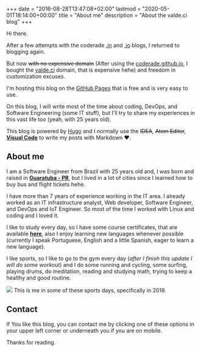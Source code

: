 +++
date = "2016-08-28T13:47:08+02:00"
lastmod = "2020-05-01T18:14:00+00:00"
title = "About me"
description = "About the valde.ci blog"
+++

Hi there.

After a few attempts with the coderade [.in](http://coderade.in) and
[.io](http://coderade.io) blogs, I returned to blogging again.

But now ~~with no expensive domain~~ (After using the [coderade.github.io](https://coderade.github.io), I bought the [valde.ci](https://valde.ci) domain, that is expensive hehe) and freedom in customization excuses.

I'm hosting this blog on the [GitHub Pages](https://pages.github.com/) that is free and is very easy to use.

On this blog, I will write most of the time about coding, DevOps, and Software Engineering (some IT stuff), but I'll try to share my experiences in this vast life too (yeah, with 25 years old).

This blog is powered by [Hugo](http://gohugo.io) and I normally use the ~~IDEA~~, ~~Atom Editor~~, [**Visual Code**](https://code.visualstudio.com/) to write my posts with Markdown :heart:.


## About me

I am a Software Engineer from Brazil with 25 years old and, I was born and raised in [**Guaratuba - PR**](https://en.wikipedia.org/wiki/Guaratuba), but I lived in a lot of cities since I learned how to buy bus and flight tickets hehe.

I have more than 7 years of experience working in the IT area. I already worked as an IT infrastructure analyst, Web developer, Software Engineer, and DevOps and IoT Engineer. So most of the time I worked with Linux and coding and I loved it.

I like to study every day, so I have some course certificates, that are available [**here**](https://github.com/coderade/certificates#certificates), also I enjoy learning new languages whenever possible (currently I speak Portuguese, English and a little Spanish, eager to learn a new language).

I like sports, so I like to go to the gym every day (*after I finish this update I will do some workout*) and I do some running and cycling, some surfing,  playing drums, do meditation, reading and studying math, trying to keep a healthy and good routine.

![](/images/about/discover-1.jpg)
This is me in some of these sports days, specifically in 2018.
## Contact

If You like this blog, you can contact me by clicking one of these options in your upper left corner or underneath you if you are on mobile.

Thanks for reading.
